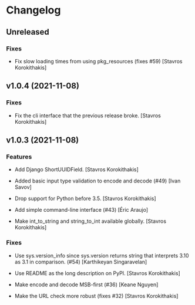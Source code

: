# Changelog


## Unreleased

### Fixes

* Fix slow loading times from using pkg_resources (fixes #59) [Stavros Korokithakis]


## v1.0.4 (2021-11-08)

### Fixes

* Fix the cli interface that the previous release broke. [Stavros Korokithakis]


## v1.0.3 (2021-11-08)

### Features

* Add Django ShortUUIDField. [Stavros Korokithakis]

* Added basic input type validation to encode and decode (#49) [Ivan Savov]

* Drop support for Python before 3.5. [Stavros Korokithakis]

* Add simple command-line interface (#43) [Éric Araujo]

* Make int_to_string and string_to_int available globally. [Stavros Korokithakis]

### Fixes

* Use sys.version_info since sys.version returns string that interprets 3.10 as 3.1 in comparison. (#54) [Karthikeyan Singaravelan]

* Use README as the long description on PyPI. [Stavros Korokithakis]

* Make encode and decode MSB-first (#36) [Keane Nguyen]

* Make the URL check more robust (fixes #32) [Stavros Korokithakis]


